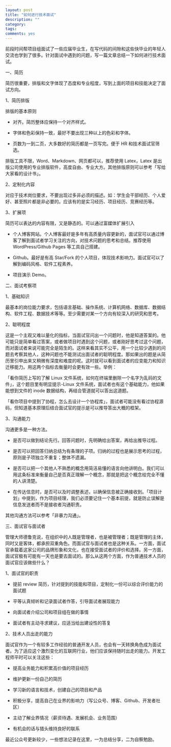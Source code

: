 ```yaml
---
layout: post
title: "如何进行技术面试"
description: ""
category: 
tags:
comments: yes
---
```


前段时间帮项目组面试了一些应届毕业生，在写代码的间隙和这些快毕业的年轻人交流也学到了很多。针对面试中遇到的问题，写一篇文章总结一下如何进行技术面试。

一、简历

简历很重要，排版和文字体现了态度和专业程度，写到上面的项目和技能决定了面试方向。

1、简历排版

排版的基本原则

+ 对齐。简历整体应保持一个对齐样式。

+ 字体和色彩保持一致，最好不要出现三种以上的色彩和字体。

+ 页数为一到二页，大多数好的简历都是一页写完。便于 HR 和技术面试官筛选。

排版工具不限，Word、Markdown、网页都可以，推荐使用 Latex，Latex 是出版公司使用的专业排版软件，高度自由、专业大方。其他排版原则可以参考「写给大家看的设计书」。

2、定制化内容

对应于技术岗位要求，不要出现过多非必须的描述。如：学生会干部经历、个人爱好、甚至照片都是非必要的。应该有的是实习经历、项目经历、竞赛经历等。

3、扩展项

简历可以表达的内容有限，又是静态的。可以通过富媒体扩展引入

+ 个人博客网站。个人博客最好是多年有高质量内容更新的，面试官可以通过博客了解到面试者学习关注的方向，对技术问题的思考和总结。推荐使用 WordPress/Github Pages 等工具自己搭建。

+ Github。最好是有高 Star/Fork 的个人项目，体现技术影响力。面试官可以了解到编码风格、软件工程素养。

+ 项目演示 Demo。

二、面试考察项

1、基础知识

最基本的岗位能力要求，包括语言基础、操作系统、计算机网络、数据库、数据结构、软件工程、数据技术等等。至少需要对某一个方向有较深入的研究和思考。

2、聪明程度

这是一个主观又难以量化的指标，当面试官问出一个问题时，他是知道答案的。他可能只是简单看过答案，或者做项目时遇到这个问题，或者刚好思考过这个问题，而对面试者来说可能完全是陌生的。这样来看其实不公平，用一个比较少遇到的问题去考察其他人，这种问题也不能测试出面试者的聪明程度。那如果出的题是从简历里引申出来又稍微有深度和难度的呢。这时就可以看到面试者的应变能力和知识迁移能力。用这两个指标去衡量时会更有效一些。举例：

「看你简历上写的了解 Linux 文件系统，如何在终端里删除一个名字为乱码的文件」，这个题目里有明显提示-Linux 文件系统，面试者也有这个基础能力，他如果能想到文件的 inode 数据结构，再结合管道就可以答出这道题。

「看你项目中提到了协程，怎么去设计一个协程库」，面试者可能没有看过协程源码，但知道基本原理后结合面试官的提示是可以推导答出大概的框架。

3、沟通能力

沟通更多是一种方法。

+ 是否可以做到结论先行。回答问题时，先明确给出答案，再给出推导过程。

+ 是否可以把回答归纳总结为有条理的子项。归纳的过程也是展示思考的过程，原则是子项独立不重复；整体不遗漏。

+ 是否可以把一个其他人不熟悉的概念用简洁易懂的语言向他讲明白。我们可以用这条标准来衡量自己是否真正理解一个概念，那就是把这个概念给完全不懂的人讲清楚。

+ 在传达信息时，是否可以及时调整表述，以确保信息被正确接收到。「项目计划」中提到，作为项目经理，我们必须要记住一个基本前提，就是防止误解是信息发送者而不是接收者沟通职责。

其他沟通方法可以参考「非暴力沟通」。

三、面试官与面试者

管理大师德鲁克说，在组织中的人既是管理者，也是被管理者；既是管理的主体，同时又是客体，都承担双重角色。而面试官与面试者也是这种关系。一方面，面试官承载着这家公司的品牌形象和文化，也在接受面试者的评价和选择。另一方面，面试官极有可能有一天也是要去面试的。那么从这两个方面，作为普通技术人员的面试官应该做些什么？

1、面试官的职责

+ 提前 review 简历，针对提到的技能和项目，定制化一份可以综合评价能力的面试题

+ 平等认真倾听和记录面试者作答，引导面试者展现能力

+ 向面试者介绍公司和项目组在做的事情

+ 面试者有主动寻求建议，应适当给出建设性的答复

2、技术人员出走的能力

面试官作为一个有较多工作经验的普通开发人员，也会有一天转换角色成为面试者。为了适应这个激烈变化的互联网行业，他们应该保持随时出走的能力。开发工程师平时可以关注这些：

+ 提高业务能力和积累高价值的项目经历

+ 维护更新一份自己的简历

+ 学习新的语言和技术，创建自己的项目和产品

+ 积极分享，提高自己在业界的影响力（写公众号、博客、Github、开发者社区）

+ 主动了解业界情况（薪资待遇、发展机会、业务范围）

+ 有机会的话与猎头维持良好的联系

最近公众号更新较少，一些想法记录在这里，一为总结分享，二为自察勉励。